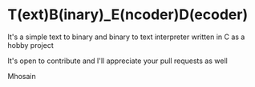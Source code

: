 # T(ext)B(inary)_E(ncoder)D(ecoder)

It's a simple text to binary and binary to text interpreter written in C as a hobby project

It's open to contribute and I'll appreciate your pull requests as well

Mhosain
